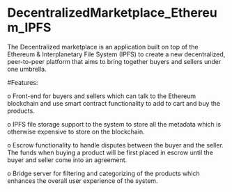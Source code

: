 # DecentralizedMarketplace_Ethereum_IPFS
The Decentralized marketplace is an application built on top of the Ethereum & Interplanetary File System (IPFS) to create a new decentralized, peer-to-peer platform that aims to bring together buyers and sellers under one umbrella.

#Features:
<p>o	Front-end for buyers and sellers which can talk to the Ethereum blockchain and use smart contract functionality to add to cart and buy the products.</p>
<p>o	IPFS file storage support to the system to store all the metadata which is otherwise expensive to store on the blockchain.</p>
<p>o	Escrow functionality to handle disputes between the buyer and the seller. The funds when buying a product will be first placed in escrow until the buyer and seller come into an agreement.</p>
<p>o	Bridge server for filtering and categorizing of the products which enhances the overall user experience of the system.</p>
